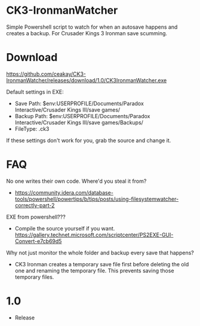 # CK3-IronmanWatcher

Simple Powershell script to watch for when an autosave happens and creates a backup. For Crusader Kings 3 Ironman save scumming.

# Download

https://github.com/ceakay/CK3-IronmanWatcher/releases/download/1.0/CK3IronmanWatcher.exe

Default settings in EXE:
- Save Path: $env:USERPROFILE/Documents/Paradox Interactive/Crusader Kings III/save games/
- Backup Path: $env:USERPROFILE/Documents/Paradox Interactive/Crusader Kings III/save games/Backups/
- FileType: .ck3

If these settings don't work for you, grab the source and change it. 

# FAQ

No one writes their own code. Where'd you steal it from?
- https://community.idera.com/database-tools/powershell/powertips/b/tips/posts/using-filesystemwatcher-correctly-part-2

EXE from powershell??? 
- Compile the source yourself if you want. https://gallery.technet.microsoft.com/scriptcenter/PS2EXE-GUI-Convert-e7cb69d5

Why not just monitor the whole folder and backup every save that happens? 
- CK3 Ironman creates a temporary save file first before deleting the old one and renaming the temporary file. This prevents saving those temporary files.

# 1.0 
- Release
